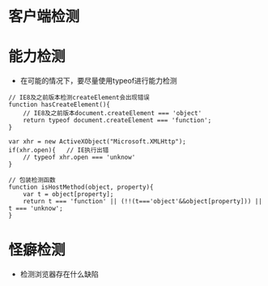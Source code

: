 # 客户端检测

# 能力检测
- 在可能的情况下，要尽量使用typeof进行能力检测
```
// IE8及之前版本检测createElement会出现错误
function hasCreateElement(){
    // IE8及之前版本document.createElement === 'object'
    return typeof document.createElement === 'function';
}
```
```
var xhr = new ActiveXObject("Microsoft.XMLHttp");
if(xhr.open){   // IE执行出错
    // typeof xhr.open === 'unknow'
}
```
```
// 包装检测函数
function isHostMethod(object, property){
    var t = object[property];
    return t === 'function' || (!!(t==='object'&&object[property])) || t === 'unknow';
}
```

# 怪癖检测
- 检测浏览器存在什么缺陷
